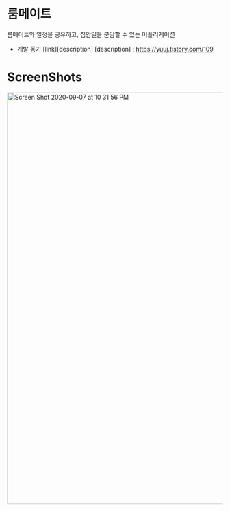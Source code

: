# 룸메이트

룸메이트와 일정을 공유하고, 집안일을 분담할 수 있는 어플리케이션


* 개발 동기 [link][description]
[description] : https://yuuj.tistory.com/109


# ScreenShots

<img width="959" alt="Screen Shot 2020-09-07 at 10 31 56 PM" src="https://user-images.githubusercontent.com/54741149/92398533-b50ff680-f163-11ea-97ec-5c82e43c9781.png">
